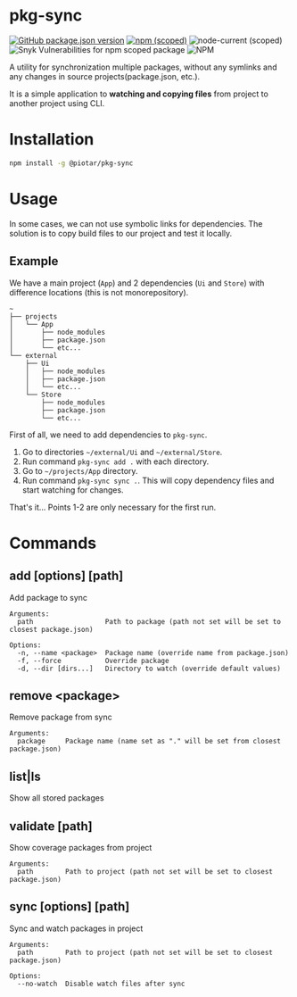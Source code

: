 # pkg-sync

[![GitHub package.json version](https://img.shields.io/github/package-json/v/piotar/pkg-sync)](https://github.com/piotar/pkg-sync)
[![npm (scoped)](https://img.shields.io/npm/v/@piotar/pkg-sync)](https://www.npmjs.com/package/@piotar/pkg-sync)
![node-current (scoped)](https://img.shields.io/node/v/@piotar/pkg-sync)
![Snyk Vulnerabilities for npm scoped package](https://img.shields.io/snyk/vulnerabilities/npm/@piotar/pkg-sync)
![NPM](https://img.shields.io/npm/l/@piotar/pkg-sync)

A utility for synchronization multiple packages, without any symlinks and any changes in source projects(package.json, etc.).

It is a simple application to **watching and copying files** from project to another project using CLI.

# Installation


```sh
npm install -g @piotar/pkg-sync
```

# Usage

In some cases, we can not use symbolic links for dependencies. The solution is to copy build files to our project and test it locally. 

## Example

We have a main project (`App`) and 2 dependencies (`Ui` and `Store`) with difference locations (this is not monorepository).

```
~
├── projects
│   └── App
│       ├── node_modules
│       ├── package.json
│       └── etc...
└── external
    ├── Ui
    │   ├── node_modules
    │   ├── package.json
    │   └── etc...
    └── Store
        ├── node_modules
        ├── package.json
        └── etc...
```

First of all, we need to add dependencies to `pkg-sync`.

1. Go to directories `~/external/Ui` and `~/external/Store`.
2. Run command `pkg-sync add .`  with each directory.
3. Go to `~/projects/App` directory.
4. Run command `pkg-sync sync .`. This will copy dependency files and start watching for changes.

That's it... Points 1-2 are only necessary for the first run.

# Commands

## add [options] [path]

Add package to sync

```
Arguments:
  path                  Path to package (path not set will be set to closest package.json)

Options:
  -n, --name <package>  Package name (override name from package.json)
  -f, --force           Override package
  -d, --dir [dirs...]   Directory to watch (override default values)
```

## remove &lt;package&gt;

Remove package from sync

```
Arguments:
  package     Package name (name set as "." will be set from closest package.json)
```

## list|ls

Show all stored packages


## validate [path]

Show coverage packages from project

```
Arguments:
  path        Path to project (path not set will be set to closest package.json)
```


## sync [options] [path]

Sync and watch packages in project

```
Arguments:
  path        Path to project (path not set will be set to closest package.json)

Options:
  --no-watch  Disable watch files after sync
```